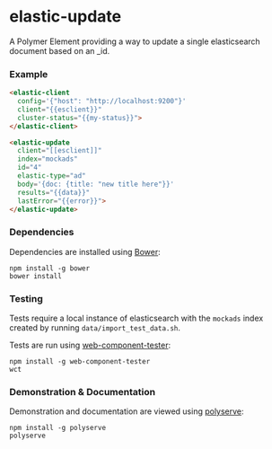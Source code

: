 # elastic-update

A Polymer Element providing a way to update a single elasticsearch document based on an _id.

### Example
```html
<elastic-client
  config='{"host": "http://localhost:9200"}'
  client="{{esclient}}"
  cluster-status="{{my-status}}">
</elastic-client>

<elastic-update
  client="[[esclient]]"
  index="mockads"
  id="4"
  elastic-type="ad"
  body='{doc: {title: "new title here"}}'
  results="{{data}}"
  lastError="{{error}}">
</elastic-update>
```

### Dependencies

Dependencies are installed using [Bower](http://bower.io/):

    npm install -g bower
    bower install

### Testing

Tests require a local instance of elasticsearch with the `mockads` index created by running `data/import_test_data.sh`.

Tests are run using [web-component-tester](https://github.com/Polymer/web-component-tester):

    npm install -g web-component-tester
    wct

### Demonstration & Documentation

Demonstration and documentation are viewed using [polyserve](https://github.com/PolymerLabs/polyserve):

    npm install -g polyserve
    polyserve

